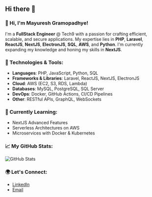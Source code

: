 ## Hi there 👋

### 👋 Hi, I'm Mayuresh Gramopadhye!

I'm a **FullStack Engineer** @ Tech9 with a passion for crafting efficient, scalable, and secure applications. My expertise lies in **PHP**, **Laravel**, **ReactJS**, **NextJS**, **ElectronJS**, **SQL**, **AWS**, and **Python**. I'm currently expanding my knowledge and honing my skills in **NextJS**.

### 🔧 Technologies & Tools:
- **Languages**: PHP, JavaScript, Python, SQL
- **Frameworks & Libraries**: Laravel, ReactJS, NextJS, ElectronJS
- **Cloud**: AWS (EC2, S3, RDS, Lambda)
- **Databases**: MySQL, PostgreSQL, SQL Server
- **DevOps**: Docker, GitHub Actions, CI/CD Pipelines
- **Other**: RESTful APIs, GraphQL, WebSockets

### 🌱 Currently Learning:
- NextJS Advanced Features
- Serverless Architectures on AWS
- Microservices with Docker & Kubernetes

### 📈 My GitHub Stats:
![GitHub Stats](https://github-readme-stats.vercel.app/api?username=mayuresh-3&show_icons=true&theme=radical)

### 🌍 Let's Connect:
- [LinkedIn](https://www.linkedin.com/in/mayureshgramopadhye/)
- [Email](mailto:mayuresh3@gmail.com)
